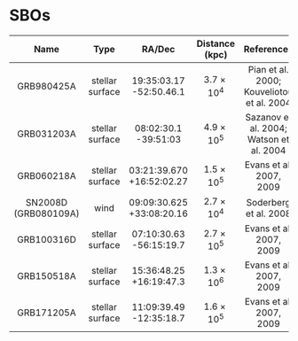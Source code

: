 # SBOs


|Name | Type | RA/Dec | Distance (kpc) | References|
| :---: | :---: | :---: | :---: | :---: |
|GRB980425A | stellar surface | 19:35:03.17 -52:50.46.1 | $3.7\times10^4$ | Pian et al. 2000; Kouveliotou et al. 2004|
|GRB031203A | stellar surface | 08:02:30.1 -39:51:03 | $4.9\times10^5$ | Sazanov et al. 2004; Watson et al. 2004|
|GRB060218A | stellar surface | 03:21:39.670 +16:52:02.27 | $1.5 \times10^5$ | Evans et al. 2007, 2009|
|SN2008D (GRB080109A) | wind | 09:09:30.625 +33:08:20.16 | $2.7 \times 10^4$ | Soderberg et al. 2008|
|GRB100316D | stellar surface | 07:10:30.63 -56:15:19.7 | $2.7\times10^5$ | Evans et al. 2007, 2009|
|GRB150518A | stellar surface | 15:36:48.25 +16:19:47.3| $1.3\times10^6$ | Evans et al. 2007, 2009|
|GRB171205A | stellar surface | 11:09:39.49 -12:35:18.7| $1.6\times10^5$ | Evans et al. 2007, 2009|
